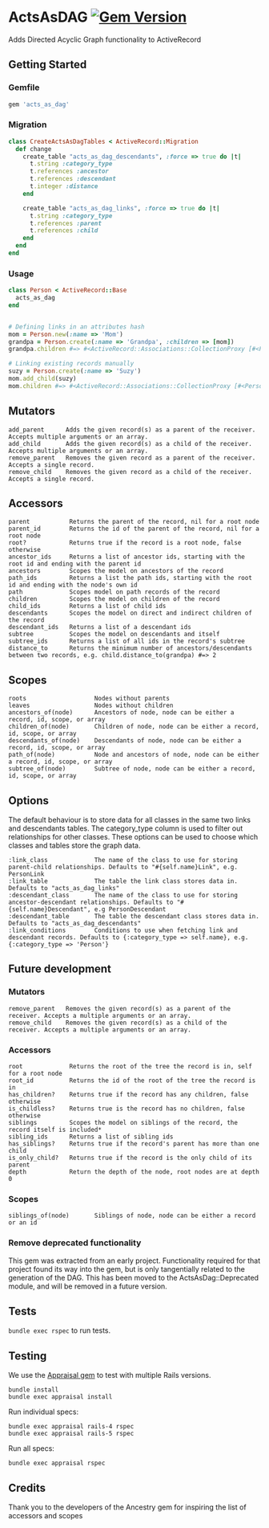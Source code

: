 # ActsAsDAG [![Gem Version](https://badge.fury.io/rb/acts_as_dag.svg)](http://badge.fury.io/rb/acts_as_dag)

Adds Directed Acyclic Graph functionality to ActiveRecord

## Getting Started

### Gemfile

```ruby
gem 'acts_as_dag'
```

### Migration

```ruby
class CreateActsAsDagTables < ActiveRecord::Migration
  def change
    create_table "acts_as_dag_descendants", :force => true do |t|
      t.string :category_type
      t.references :ancestor
      t.references :descendant
      t.integer :distance
    end

    create_table "acts_as_dag_links", :force => true do |t|
      t.string :category_type
      t.references :parent
      t.references :child
    end
  end
end
```

### Usage

```ruby
class Person < ActiveRecord::Base
  acts_as_dag
end


# Defining links in an attributes hash
mom = Person.new(:name => 'Mom')
grandpa = Person.create(:name => 'Grandpa', :children => [mom])
grandpa.children #=> #<ActiveRecord::Associations::CollectionProxy [#<Person id: 1, name: "mom">]>

# Linking existing records manually
suzy = Person.create(:name => 'Suzy')
mom.add_child(suzy)
mom.children #=> #<ActiveRecord::Associations::CollectionProxy [#<Person id: 3, name: "suzy">]>
```

## Mutators

```
add_parent      Adds the given record(s) as a parent of the receiver. Accepts multiple arguments or an array.
add_child       Adds the given record(s) as a child of the receiver. Accepts multiple arguments or an array.
remove_parent   Removes the given record as a parent of the receiver. Accepts a single record.
remove_child    Removes the given record as a child of the receiver. Accepts a single record.
```


## Accessors

```
parent           Returns the parent of the record, nil for a root node
parent_id        Returns the id of the parent of the record, nil for a root node
root?            Returns true if the record is a root node, false otherwise
ancestor_ids     Returns a list of ancestor ids, starting with the root id and ending with the parent id
ancestors        Scopes the model on ancestors of the record
path_ids         Returns a list the path ids, starting with the root id and ending with the node's own id
path             Scopes model on path records of the record
children         Scopes the model on children of the record
child_ids        Returns a list of child ids
descendants      Scopes the model on direct and indirect children of the record
descendant_ids   Returns a list of a descendant ids
subtree          Scopes the model on descendants and itself
subtree_ids      Returns a list of all ids in the record's subtree
distance_to      Returns the minimum number of ancestors/descendants between two records, e.g. child.distance_to(grandpa) #=> 2
```

## Scopes

```
roots                   Nodes without parents
leaves                  Nodes without children
ancestors_of(node)      Ancestors of node, node can be either a record, id, scope, or array
children_of(node)       Children of node, node can be either a record, id, scope, or array
descendants_of(node)    Descendants of node, node can be either a record, id, scope, or array
path_of(node)           Node and ancestors of node, node can be either a record, id, scope, or array
subtree_of(node)        Subtree of node, node can be either a record, id, scope, or array
```


## Options

The default behaviour is to store data for all classes in the same two links and descendants tables.
The category_type column is used to filter out relationships for other classes. These options can be
used to choose which classes and tables store the graph data.

```
:link_class             The name of the class to use for storing parent-child relationships. Defaults to "#{self.name}Link", e.g. PersonLink
:link_table             The table the link class stores data in. Defaults to "acts_as_dag_links"
:descendant_class       The name of the class to use for storing ancestor-descendant relationships. Defaults to "#{self.name}Descendant", e.g PersonDescendant
:descendant_table       The table the descendant class stores data in. Defaults to "acts_as_dag_descendants"
:link_conditions        Conditions to use when fetching link and descendant records. Defaults to {:category_type => self.name}, e.g. {:category_type => 'Person'}
```

## Future development

### Mutators

```
remove_parent   Removes the given record(s) as a parent of the receiver. Accepts a multiple arguments or an array.
remove_child    Removes the given record(s) as a child of the receiver. Accepts a multiple arguments or an array.
```

### Accessors

```
root             Returns the root of the tree the record is in, self for a root node
root_id          Returns the id of the root of the tree the record is in
has_children?    Returns true if the record has any children, false otherwise
is_childless?    Returns true is the record has no children, false otherwise
siblings         Scopes the model on siblings of the record, the record itself is included*
sibling_ids      Returns a list of sibling ids
has_siblings?    Returns true if the record's parent has more than one child
is_only_child?   Returns true if the record is the only child of its parent
depth            Return the depth of the node, root nodes are at depth 0
```

### Scopes

```
siblings_of(node)       Siblings of node, node can be either a record or an id
```

### Remove deprecated functionality
This gem was extracted from an early project. Functionality required for that project found its way into the gem, but is only tangentially related to the generation of the DAG. This has been moved to the ActsAsDag::Deprecated module, and will be removed in a future version.

## Tests

`bundle exec rspec` to run tests.

## Testing

We use the [Appraisal gem](https://github.com/thoughtbot/appraisal) to test with multiple Rails versions.

```
bundle install
bundle exec appraisal install
```

Run individual specs:

```
bundle exec appraisal rails-4 rspec
bundle exec appraisal rails-5 rspec
```

Run all specs:

```
bundle exec appraisal rspec
```

## Credits

Thank you to the developers of the Ancestry gem for inspiring the list of accessors and scopes

